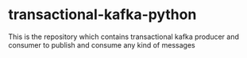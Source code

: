 # transactional-kafka-python
This is the repository which contains transactional kafka producer and consumer to publish and consume any kind of messages
